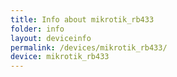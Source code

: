 ```yaml
---
title: Info about mikrotik_rb433
folder: info
layout: deviceinfo
permalink: /devices/mikrotik_rb433/
device: mikrotik_rb433
---
```

